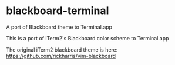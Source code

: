 # blackboard-terminal
A port of Blackboard theme to Terminal.app

This is a port of iTerm2's Blackboard color scheme to Terminal.app

The original iTerm2 blackboard theme is here: https://github.com/rickharris/vim-blackboard

